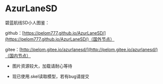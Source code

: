 # AzurLaneSD

碧蓝航线SD小人图鉴：

github：[https://pelom777.github.io/AzurLaneSD/](https://pelom777.github.io/AzurLaneSD/)（国外节点）

gitee：[http://pelom.gitee.io/azurlanesd/](http://pelom.gitee.io/azurlanesd/)（国内节点）

- 图片资源较大，加载请耐心等待

- 现已使用.skel读取模型，若有bug请提交
